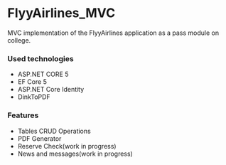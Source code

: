 # FlyyAirlines_MVC

MVC implementation of the FlyyAirlines application as a pass module on college.

### Used technologies
- ASP.NET CORE 5
- EF Core 5
- ASP.NET Core Identity
- DinkToPDF

### Features
- Tables CRUD Operations
- PDF Generator
- Reserve Check(work in progress)
- News and messages(work in progress)
